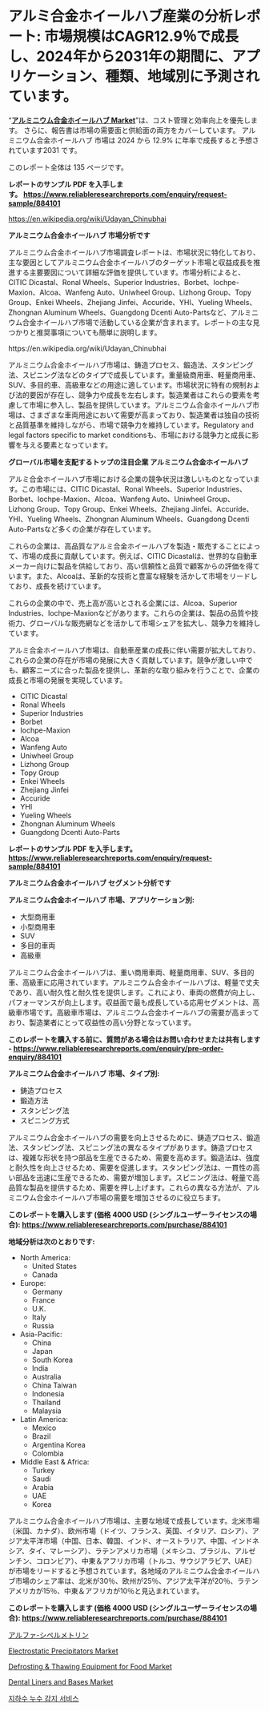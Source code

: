 <p><h1>アルミ合金ホイールハブ産業の分析レポート: 市場規模はCAGR12.9％で成長し、2024年から2031年の期間に、アプリケーション、種類、地域別に予測されています。</h1></p><p>&ldquo;<strong><a href="https://www.reliableresearchreports.com/aluminumalloy-wheel-hub-r884101">アルミニウム合金ホイールハブ Market</a></strong>&rdquo;は、コスト管理と効率向上を優先します。 さらに、報告書は市場の需要面と供給面の両方をカバーしています。 アルミニウム合金ホイールハブ 市場は 2024 から 12.9% に年率で成長すると予想されています2031 です。</p>
<p>このレポート全体は 135 ページです。</p>
<p><strong>レポートのサンプル PDF を入手します。&nbsp;<a href="https://www.reliableresearchreports.com/enquiry/request-sample/884101">https://www.reliableresearchreports.com/enquiry/request-sample/884101</a></strong></p>
<p><a href="https://en.wikipedia.org/wiki/Udayan_Chinubhai">https://en.wikipedia.org/wiki/Udayan_Chinubhai</a></p>
<p><strong>アルミニウム合金ホイールハブ 市場分析です</strong></p>
<p><p>アルミニウム合金ホイールハブ市場調査レポートは、市場状況に特化しており、主な要因としてアルミニウム合金ホイールハブのターゲット市場と収益成長を推進する主要要因について詳細な評価を提供しています。市場分析によると、CITIC Dicastal、Ronal Wheels、Superior Industries、Borbet、Iochpe-Maxion、Alcoa、Wanfeng Auto、Uniwheel Group、Lizhong Group、Topy Group、Enkei Wheels、Zhejiang Jinfei、Accuride、YHI、Yueling Wheels、Zhongnan Aluminum Wheels、Guangdong Dcenti Auto-Partsなど、アルミニウム合金ホイールハブ市場で活動している企業が含まれます。レポートの主な見つかりと推奨事項についても簡単に説明します。</p></p>
<p>https://en.wikipedia.org/wiki/Udayan_Chinubhai</p>
<p><p>アルミニウム合金ホイールハブ市場は、鋳造プロセス、鍛造法、スタンピング法、スピニング法などのタイプで成長しています。重量級商用車、軽量商用車、SUV、多目的車、高級車などの用途に適しています。市場状況に特有の規制および法的要因が存在し、競争力や成長を左右します。製造業者はこれらの要素を考慮して市場に参入し、製品を提供しています。アルミニウム合金ホイールハブ市場は、さまざまな車両用途において需要が高まっており、製造業者は独自の技術と品質基準を維持しながら、市場で競争力を維持しています。Regulatory and legal factors specific to market conditionsも、市場における競争力と成長に影響を与える要素となっています。</p></p>
<p><strong>グローバル市場を支配するトップの注目企業 アルミニウム合金ホイールハブ</strong></p>
<p><p>アルミ合金ホイールハブ市場における企業の競争状況は激しいものとなっています。この市場には、CITIC Dicastal、Ronal Wheels、Superior Industries、Borbet、Iochpe-Maxion、Alcoa、Wanfeng Auto、Uniwheel Group、Lizhong Group、Topy Group、Enkei Wheels、Zhejiang Jinfei、Accuride、YHI、Yueling Wheels、Zhongnan Aluminum Wheels、Guangdong Dcenti Auto-Partsなど多くの企業が存在しています。</p><p>これらの企業は、高品質なアルミ合金ホイールハブを製造・販売することによって、市場の成長に貢献しています。例えば、CITIC Dicastalは、世界的な自動車メーカー向けに製品を供給しており、高い信頼性と品質で顧客からの評価を得ています。また、Alcoaは、革新的な技術と豊富な経験を活かして市場をリードしており、成長を続けています。</p><p>これらの企業の中で、売上高が高いとされる企業には、Alcoa、Superior Industries、Iochpe-Maxionなどがあります。これらの企業は、製品の品質や技術力、グローバルな販売網などを活かして市場シェアを拡大し、競争力を維持しています。</p><p>アルミ合金ホイールハブ市場は、自動車産業の成長に伴い需要が拡大しており、これらの企業の存在が市場の発展に大きく貢献しています。競争が激しい中でも、顧客ニーズに合った製品を提供し、革新的な取り組みを行うことで、企業の成長と市場の発展を実現しています。</p></p>
<p><ul><li>CITIC Dicastal</li><li>Ronal Wheels</li><li>Superior Industries</li><li>Borbet</li><li>Iochpe-Maxion</li><li>Alcoa</li><li>Wanfeng Auto</li><li>Uniwheel Group</li><li>Lizhong Group</li><li>Topy Group</li><li>Enkei Wheels</li><li>Zhejiang Jinfei</li><li>Accuride</li><li>YHI</li><li>Yueling Wheels</li><li>Zhongnan Aluminum Wheels</li><li>Guangdong Dcenti Auto-Parts</li></ul></p>
<p><strong>レポートのサンプル PDF を入手します。 <a href="https://www.reliableresearchreports.com/enquiry/request-sample/884101">https://www.reliableresearchreports.com/enquiry/request-sample/884101</a></strong></p>
<p><strong>アルミニウム合金ホイールハブ セグメント分析です</strong></p>
<p><strong>アルミニウム合金ホイールハブ 市場、アプリケーション別:</strong></p>
<p><ul><li>大型商用車</li><li>小型商用車</li><li>SUV</li><li>多目的車両</li><li>高級車</li></ul></p>
<p><p>アルミニウム合金ホイールハブは、重い商用車両、軽量商用車、SUV、多目的車、高級車に応用されています。アルミニウム合金ホイールハブは、軽量で丈夫であり、高い耐久性と耐久性を提供します。これにより、車両の燃費が向上し、パフォーマンスが向上します。収益面で最も成長している応用セグメントは、高級車市場です。高級車市場は、アルミニウム合金ホイールハブの需要が高まっており、製造業者にとって収益性の高い分野となっています。</p></p>
<p><strong>このレポートを購入する前に、質問がある場合はお問い合わせまたは共有します - <a href="https://www.reliableresearchreports.com/enquiry/pre-order-enquiry/884101">https://www.reliableresearchreports.com/enquiry/pre-order-enquiry/884101</a></strong></p>
<p><strong>アルミニウム合金ホイールハブ 市場、タイプ別:</strong></p>
<p><ul><li>鋳造プロセス</li><li>鍛造方法</li><li>スタンピング法</li><li>スピニング方式</li></ul></p>
<p><p>アルミニウム合金ホイールハブの需要を向上させるために、鋳造プロセス、鍛造法、スタンピング法、スピニング法の異なるタイプがあります。鋳造プロセスは、複雑な形状を持つ部品を生産できるため、需要を高めます。鍛造法は、強度と耐久性を向上させるため、需要を促進します。スタンピング法は、一貫性の高い部品を迅速に生産できるため、需要が増加します。スピニング法は、軽量で高品質な製品を提供するため、需要を押し上げます。これらの異なる方法が、アルミニウム合金ホイールハブ市場の需要を増加させるのに役立ちます。</p></p>
<p><strong>このレポートを購入します (価格 4000 USD (シングルユーザーライセンスの場合): <a href="https://www.reliableresearchreports.com/purchase/884101">https://www.reliableresearchreports.com/purchase/884101</a></strong></p>
<p><strong>地域分析は次のとおりです:</strong></p>
<p><ul>
    <li>
        North America:
        <ul>
            <li>United States</li>
            <li>Canada</li>
        </ul>
    </li>
    <li>
        Europe:
        <ul>
            <li>Germany</li>
            <li>France</li>
            <li>U.K.</li>
            <li>Italy</li>
            <li>Russia</li>
        </ul>
    </li>
    <li>
        Asia-Pacific:
        <ul>
            <li>China</li>
            <li>Japan</li>
            <li>South Korea</li>
            <li>India</li>
            <li>Australia</li>
            <li>China Taiwan</li>
            <li>Indonesia</li>
            <li>Thailand</li>
            <li>Malaysia</li>
        </ul>
    </li>
    <li>
        Latin America:
        <ul>
            <li>Mexico</li>
            <li>Brazil</li>
            <li>Argentina Korea</li>
            <li>Colombia</li>
        </ul>
    </li>
    <li>
        Middle East & Africa:
        <ul>
            <li>Turkey</li>
            <li>Saudi</li>
            <li>Arabia</li>
            <li>UAE</li>
            <li>Korea</li>
        </ul>
    </li>
    </ul></p>
<p><p>アルミニウム合金ホイールハブ市場は、主要な地域で成長しています。北米市場（米国、カナダ）、欧州市場（ドイツ、フランス、英国、イタリア、ロシア）、アジア太平洋市場（中国、日本、韓国、インド、オーストラリア、中国、インドネシア、タイ、マレーシア）、ラテンアメリカ市場（メキシコ、ブラジル、アルゼンチン、コロンビア）、中東＆アフリカ市場（トルコ、サウジアラビア、UAE）が市場をリードすると予想されています。各地域のアルミニウム合金ホイールハブ市場のシェア率は、北米が30％、欧州が25％、アジア太平洋が20％、ラテンアメリカが15％、中東＆アフリカが10％と見込まれています。</p></p>
<p><strong>このレポートを購入します (価格 4000 USD (シングルユーザーライセンスの場合): <a href="https://www.reliableresearchreports.com/purchase/884101">https://www.reliableresearchreports.com/purchase/884101</a></strong></p>
<p><p><a href="https://github.com/mohamedbakry57/Market-Research-Report-List-5/blob/main/416894187365.md">アルファ-シペルメトリン</a></p><p><a href="https://github.com/luckyshygirl/Market-Research-Report-List-6/blob/main/electrostatic-precipitators-market.md">Electrostatic Precipitators Market</a></p><p><a href="https://issuu.com/reportprime-2/docs/defrosting-thawing-equipment-for-fo_1c5607c5c29360">Defrosting & Thawing Equipment for Food Market</a></p><p><a href="https://issuu.com/reportprime-2/docs/dental-liners-and-bases-market-size_4f2d8f804baaa0">Dental Liners and Bases Market</a></p><p><a href="https://github.com/laholand/Market-Research-Report-List-6/blob/main/9212679108253.md">지하수 누수 감지 서비스</a></p></p>